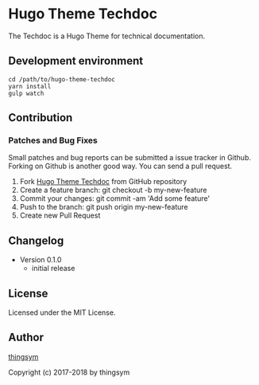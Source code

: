 # Hugo Theme Techdoc

The Techdoc is a Hugo Theme for technical documentation.

## Development environment

```
cd /path/to/hugo-theme-techdoc
yarn install
gulp watch
```

## Contribution

### Patches and Bug Fixes

Small patches and bug reports can be submitted a issue tracker in Github. Forking on Github is another good way. You can send a pull request.

1. Fork [Hugo Theme Techdoc](http://thingsym.github.io/hugo-theme-techdoc/) from GitHub repository
2. Create a feature branch: git checkout -b my-new-feature
3. Commit your changes: git commit -am 'Add some feature'
4. Push to the branch: git push origin my-new-feature
5. Create new Pull Request

## Changelog

* Version 0.1.0
  * initial release

## License

Licensed under the MIT License.

## Author

[thingsym](https://github.com/thingsym)

Copyright (c) 2017-2018 by thingsym
